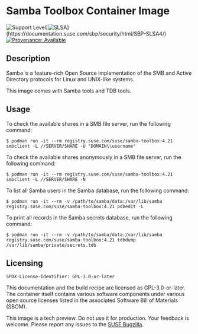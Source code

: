 # Samba Toolbox Container Image

![Support Level](https://img.shields.io/badge/Support_Level-techpreview-blue)[![SLSA](https://img.shields.io/badge/SLSA_(v1.0)-Build_L3-Green)](https://documentation.suse.com/sbp/security/html/SBP-SLSA4/)
[![Provenance: Available](https://img.shields.io/badge/Provenance-Available-Green)](https://documentation.suse.com/container/all/html/Container-guide/index.html#container-verify)

## Description

Samba is a feature-rich Open Source implementation of the SMB and Active Directory protocols for Linux and UNIX-like systems.

This image comes with Samba tools and TDB tools.

## Usage

To check the available shares in a SMB file server, run the following command:

```ShellSession
$ podman run -it --rm registry.suse.com/suse/samba-toolbox:4.21 smbclient -L //SERVER/SHARE -U "DOMAIN\\username"
```

To check the available shares anonymously in a SMB file server, run the following command:

```ShellSession
$ podman run -it --rm registry.suse.com/suse/samba-toolbox:4.21 smbclient -L //SERVER/SHARE -N
```

To list all Samba users in the Samba database, run the following command:

```ShellSession
$ podman run -it --rm -v /path/to/samba/data:/var/lib/samba registry.suse.com/suse/samba-toolbox:4.21 pdbedit -L
```

To print all records in the Samba secrets database, run the following command:

```ShellSession
$ podman run -it --rm -v /path/to/samba/data:/var/lib/samba registry.suse.com/suse/samba-toolbox:4.21 tdbdump /var/lib/samba/private/secrets.tdb
```

## Licensing

`SPDX-License-Identifier: GPL-3.0-or-later`

This documentation and the build recipe are licensed as GPL-3.0-or-later.
The container itself contains various software components under various open source licenses listed in the associated
Software Bill of Materials (SBOM).

This image is a tech preview. Do not use it for production.
Your feedback is welcome.
Please report any issues to the [SUSE Bugzilla](https://bugzilla.suse.com/enter_bug.cgi?product=PUBLIC%20SUSE%20Linux%20Enterprise%20Base%20Container%20Images).
